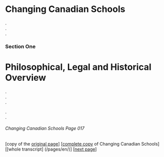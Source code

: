 # Changing Canadian Schools
.  
.  
.  
### Section One
# Philosophical, Legal and Historical Overview
.  
.  
.  

.  
.  
###### Changing Canadian Schools Page 017

[copy of the [original page](/copies-from-original/CCS017.png)]
[[complete copy](/copies-from-original/BestCopy_Changing_Canadian_Schools_Perspectives_on_Disability_and_Inclusion.pdf) of Changing Canadian Schools]
[[whole transcript] (/pages/en/)]
[[next page](Changing_Canadian_Schools-018)]
